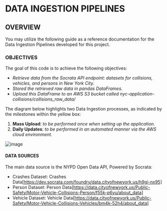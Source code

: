 # DATA INGESTION PIPELINES

## OVERVIEW
You may utilize the following guide as a reference documentation for the Data Ingestion Pipelines developed for this project.

### OBJECTIVES
The goal of this code is to achieve the following objectives:
- _Retrieve data from the Socrata API endpoint: datasets for collisions, vehicles, and persons in New York City._
-	_Stored the retrieved raw data in pandas DataFrames._
-	_Upload this DataFrame to an AWS S3 bucket called nyc-application-collisions/collisions_raw_data/_

The diagram below highlights two Data Ingestion processes, as indicated by the milestones within the yellow box:
1. **Mass Upload**: _to be performed once when setting up the application._
2. **Daily Updates**: _to be performed in an automated manner via the AWS cloud environment._

![image](https://github.com/JavierGalindo91/NYC-Collisions/assets/17058746/7a770fd3-dcbe-4297-9765-f9c51ba57a15)

#### DATA SOURCES
The main data source is the NYPD Open Data API, Powered by Socrata:
- Crashes Dataset: Crashes Data[https://dev.socrata.com/foundry/data.cityofnewyork.us/h9gi-nx95]
- Person Dataset: Person Data[https://data.cityofnewyork.us/Public-Safety/Motor-Vehicle-Collisions-Person/f55k-p6yu/about_data]
- Vehicle Dataset: Vehicle Data[https://data.cityofnewyork.us/Public-Safety/Motor-Vehicle-Collisions-Vehicles/bm4k-52h4/about_data]
